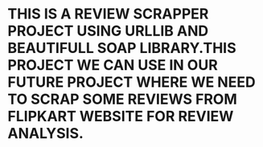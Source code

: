 # THIS IS A REVIEW SCRAPPER PROJECT USING URLLIB AND BEAUTIFULL SOAP LIBRARY.THIS PROJECT WE CAN USE IN OUR FUTURE PROJECT WHERE WE NEED TO SCRAP SOME REVIEWS FROM FLIPKART WEBSITE FOR REVIEW ANALYSIS.
